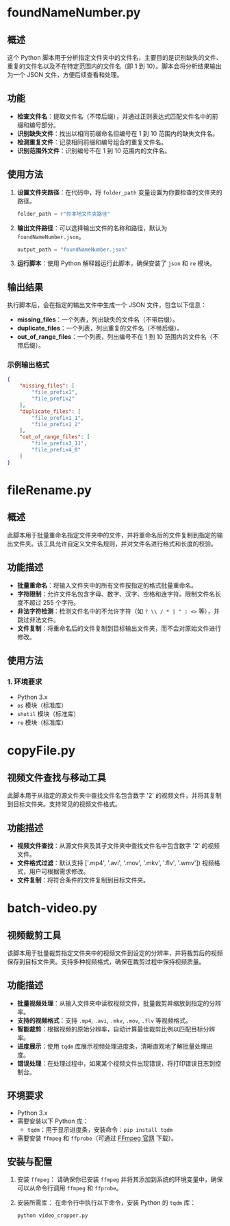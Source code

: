 # foundNameNumber.py

## 概述
这个 Python 脚本用于分析指定文件夹中的文件名，主要目的是识别缺失的文件、重复的文件名以及不在特定范围内的文件名（即 1 到 10）。脚本会将分析结果输出为一个 JSON 文件，方便后续查看和处理。

## 功能
- **检查文件名**：提取文件名（不带后缀），并通过正则表达式匹配文件名中的前缀和编号部分。
- **识别缺失文件**：找出以相同前缀命名但编号在 1 到 10 范围内的缺失文件名。
- **检测重复文件**：记录相同前缀和编号组合的重复文件名。
- **识别范围外文件**：识别编号不在 1 到 10 范围内的文件名。

## 使用方法
1. **设置文件夹路径**：在代码中，将 `folder_path` 变量设置为你要检查的文件夹的路径。

    ```python
    folder_path = r"你本地文件夹路径"
    ```

2. **输出文件路径**：可以选择输出文件的名称和路径，默认为 `foundNameNumber.json`。

    ```python
    output_path = "foundNameNumber.json"
    ```

3. **运行脚本**：使用 Python 解释器运行此脚本，确保安装了 `json` 和 `re` 模块。

## 输出结果
执行脚本后，会在指定的输出文件中生成一个 JSON 文件，包含以下信息：
- **missing_files**：一个列表，列出缺失的文件名（不带后缀）。
- **duplicate_files**：一个列表，列出重复的文件名（不带后缀）。
- **out_of_range_files**：一个列表，列出编号不在 1 到 10 范围内的文件名（不带后缀）。

### 示例输出格式
```json
{
    "missing_files": [
        "file_prefix1",
        "file_prefix2"
    ],
    "duplicate_files": [
        "file_prefix1_1",
        "file_prefix1_2"
    ],
    "out_of_range_files": [
        "file_prefix3_11",
        "file_prefix4_0"
    ]
}
```

# fileRename.py
## 概述

此脚本用于批量重命名指定文件夹中的文件，并将重命名后的文件复制到指定的输出文件夹。该工具允许自定义文件名规则，并对文件名进行格式和长度的校验。

## 功能描述

- **批量重命名**：将输入文件夹中的所有文件按指定的格式批量重命名。
- **字符限制**：允许文件名包含字母、数字、汉字、空格和连字符。限制文件名长度不超过 255 个字符。
- **非法字符检测**：检测文件名中的不允许字符（如 `? \\ / * | " : <>` 等），并跳过非法文件。
- **文件复制**：将重命名后的文件复制到目标输出文件夹，而不会对原始文件进行修改。

## 使用方法

### 1. 环境要求
- Python 3.x
- `os` 模块（标准库）
- `shutil` 模块（标准库）
- `re` 模块（标准库）
# copyFile.py
## 视频文件查找与移动工具

此脚本用于从指定的源文件夹中查找文件名包含数字 '2' 的视频文件，并将其复制到目标文件夹。支持常见的视频文件格式。

## 功能描述

- **视频文件查找**：从源文件夹及其子文件夹中查找文件名中包含数字 '2' 的视频文件。
- **文件格式过滤**：默认支持 ['.mp4', '.avi', '.mov', '.mkv', '.flv', '.wmv']) 视频格式，用户可根据需求修改。
- **文件复制**：将符合条件的文件复制到目标文件夹。

# batch-video.py
## 视频裁剪工具

该脚本用于批量裁剪指定文件夹中的视频文件到设定的分辨率，并将裁剪后的视频保存到目标文件夹。支持多种视频格式，确保在裁剪过程中保持视频质量。

## 功能描述

- **批量视频处理**：从输入文件夹中读取视频文件，批量裁剪并缩放到指定的分辨率。
- **支持的视频格式**：支持 `.mp4`, `.avi`, `.mkv`, `.mov`, `.flv` 等视频格式。
- **智能裁剪**：根据视频的原始分辨率，自动计算最佳裁剪比例以匹配目标分辨率。
- **进度展示**：使用 `tqdm` 库展示视频处理进度条，清晰直观地了解批量处理进度。
- **错误处理**：在处理过程中，如果某个视频文件出现错误，将打印错误日志到控制台。

## 环境要求

- Python 3.x
- 需要安装以下 Python 库：
  - `tqdm`：用于显示进度条，安装命令：`pip install tqdm`
- 需要安装 `ffmpeg` 和 `ffprobe`（可通过 [FFmpeg 官网](https://ffmpeg.org/) 下载）。

## 安装与配置

1. 安装 `ffmpeg`：
   请确保你已安装 `ffmpeg` 并将其添加到系统的环境变量中，确保可以从命令行调用 `ffmpeg` 和 `ffprobe`。

2. 安装所需库：
   在命令行中执行以下命令，安装 Python 的 `tqdm` 库：

   ```bash
   python video_cropper.py

